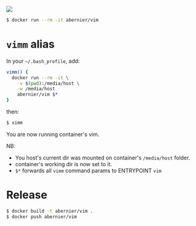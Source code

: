 [![](https://img.shields.io/badge/%F0%9F%90%B3-abernier%2Fvim-%23179cec)](https://hub.docker.com/r/abernier/vim)

```sh
$ docker run --rm -it abernier/vim
```

# `vimm` alias

In your `~/.bash_profile`, add:

```sh
vimm() {
  docker run --rm -it \
    -v $(pwd):/media/host \
    -w /media/host
    abernier/vim $*
}
```

then:

```sh
$ vimm
```

You are now running container's vim.

NB:
- You host's current dir was mounted on container's `/media/host` folder.
- container's working dir is now set to it.
- `$*` forwards all `vimm` command params to ENTRYPOINT `vim`

# Release

```sh
$ docker build -t abernier/vim .
$ docker push abernier/vim
```
